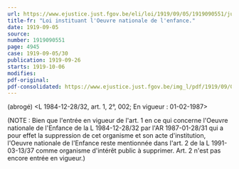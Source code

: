 ```yaml
---
url: https://www.ejustice.just.fgov.be/eli/loi/1919/09/05/1919090551/justel
title-fr: "Loi instituant l'Oeuvre nationale de l'enfance."
date: 1919-09-05
source:
number: 1919090551
page: 4945
case: 1919-09-05/30
publication: 1919-09-26
starts: 1919-10-06
modifies:
pdf-original:
pdf-consolidated: https://www.ejustice.just.fgov.be/img_l/pdf/1919/09/05/1919090551_F.pdf
---
```


(abrogé) <L 1984-12-28/32, art. 1, 2°, 002;  En vigueur :  01-02-1987>

(NOTE : Bien que l'entrée en vigueur de l'art. 1 en ce qui concerne l'Oeuvre nationale de l'Enfance de la L 1984-12-28/32 par l'AR 1987-01-28/31 qui a pour effet la suppression de cet organisme et son acte d'institution, l'Oeuvre nationale de l'Enfance reste mentionnée dans l'art. 2 de la L 1991-03-13/37 comme organisme d'intérêt public à supprimer. Art. 2 n'est pas encore entrée en vigueur.)
